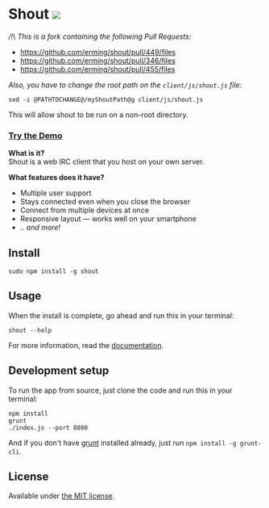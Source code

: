 # Shout [![](https://badge.fury.io/js/shout.png)](https://www.npmjs.org/package/shout)

*/!\ This is a fork containing the following Pull Requests:*
* https://github.com/erming/shout/pull/449/files
* https://github.com/erming/shout/pull/346/files
* https://github.com/erming/shout/pull/455/files

*Also, you have to change the root path on the `client/js/shout.js` file:*
```
sed -i @PATHTOCHANGE@/myShoutPath@g client/js/shout.js
```
This will allow shout to be run on a non-root directory.

### [Try the Demo](http://demo.shout-irc.com/)

__What is it?__  
Shout is a web IRC client that you host on your own server.

__What features does it have?__  
- Multiple user support
- Stays connected even when you close the browser
- Connect from multiple devices at once
- Responsive layout — works well on your smartphone
- _.. and more!_

## Install

```
sudo npm install -g shout
```

## Usage

When the install is complete, go ahead and run this in your terminal:

```
shout --help
```

For more information, read the [documentation](http://shout-irc.com/docs/).

## Development setup

To run the app from source, just clone the code and run this in your terminal:

```
npm install
grunt
./index.js --port 8080
```

And if you don't have [grunt](http://gruntjs.com/getting-started) installed already, just run `npm install -g grunt-cli`.

## License

Available under [the MIT license](http://mths.be/mit).
